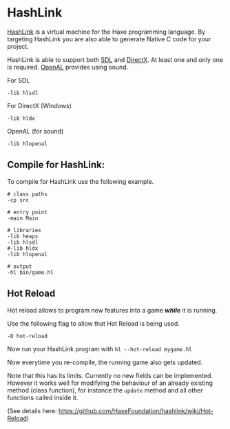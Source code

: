 # HashLink

[HashLink](https://hashlink.haxe.org/) is a virtual machine for the Haxe programming language.  By targeting HashLink you are also able to generate Native C code for your project.

HashLink is able to support both [SDL](https://lib.haxe.org/p/hlsdl) and [DirectX](https://lib.haxe.org/p/hldx). At least one and only one is required.
[OpenAL](https://lib.haxe.org/p/hlopenal) provides using sound.

For SDL
```hxml
-lib hlsdl
```

For DirectX (Windows)
```hxml
-lib hldx
```

OpenAL (for sound)
```hxml
-lib hlopenal
```


## Compile for HashLink:

To compile for HashLink use the following example.


```hxml
# class paths
-cp src

# entry point
-main Main

# libraries
-lib heaps
-lib hlsdl
#-lib hldx
-lib hlopenal

# output
-hl bin/game.hl
```


## Hot Reload

Hot reload allows to program new features into a game ***while*** it is running.

Use the following flag to allow that Hot Reload is being used.
```
-D hot-reload
```

Now run your HashLink program with
`hl --hot-reload mygame.hl`

Now everytime you re-compile, the running game also gets updated.

Note that this has its limits. Currently no new fields can be implemented. However it works well for modifying the behaviour of an already existing method (class function), for instance the `update` method and all other functions called inside it.

(See details here: https://github.com/HaxeFoundation/hashlink/wiki/Hot-Reload)
